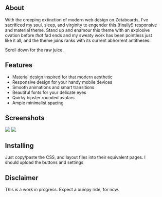 
## About

With the creeping extinction of modern web design on Zetaboards, I've
sacrificed my soul, sleep, and virginity to engender this (finally!) responsive
and material theme. Stand up and enamour this theme with an explosive ovation
before *that* fad ends and my sweaty work has been pointless just like it all,
and the theme joins ranks with its current abhorrent antitheses.

Scroll down for the raw juice.

## Features

* Material design inspired for that modern aesthetic
* Responsive design for your handy mobile devices
* Smooth animations and smart transitions
* Beautiful fonts for your delicate eyes
* Quirky hipster rounded avatars
* Ample minimalist spacing

## Screenshots

<img src="http://i.imgur.com/R9aAoMe.png" />
<img src="http://i.imgur.com/R9aAoMe.png" />

## Installing

Just copy/paste the CSS, and layout files into their equivalent pages. I should
upload the buttons and settings.

## Disclaimer

This is a work in progress. Expect a bumpy ride, for now.


